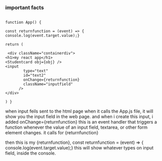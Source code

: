 <h3> important facts </h3>

```

function App() {

const returnfunction = (event) => {
console.log(event.target.value);}

return (

 <div className="containerdiv">
<h1>my react app</h1>
<Studentcard obj={obj} />
<input
        type="text"
        id="text2"
        onChange={returnfunction}
        className="inputfield"
      />
</div>

) }
```

when input feils sent to the html page when it calls the App.js file, it will show you the input field in the web page. and when i create this input, i added
onChange={returnfunction} this is an event handler that triggers a function whenever the value of an input field, textarea, or other form element changes. it calls for {returnfunction}

then this is my {returnfunction},
const returnfunction = (event) => {
console.log(event.target.value);} this will show whatever types on input field, inside the console.
